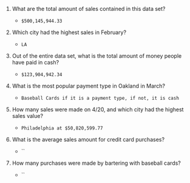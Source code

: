 1. What are the total amount of sales contained in this data set? 
    - `$500,145,944.33`

1. Which city had the highest sales in February? 
    - `LA`

1. Out of the entire data set, what is the total amount of money people have paid in cash?
    - `$123,904,942.34`

1. What is the most popular payment type in Oakland in March?
     - `Baseball Cards if it is a payment type, if not, it is cash`

1. How many sales were made on 4/20, and which city had the highest sales value?
     - `Philadelphia at $50,820,599.77`

1. What is the average sales amount for credit card purchases?
     - ``

1. How many purchases were made by bartering with baseball cards?
     - ``
